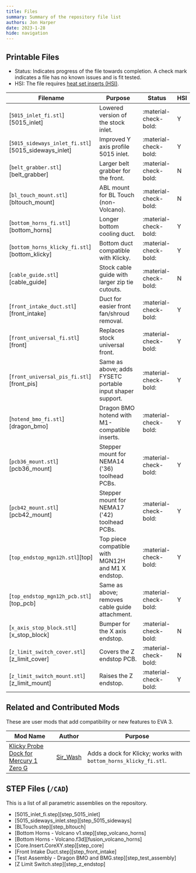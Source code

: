 ```yaml
---
title: Files
summary: Summary of the repository file list
authors: Jon Harper
date: 2023-1-28
hide: navigation
---
```


## Printable Files

- Status: Indicates progress of the file towards completion. A check mark indicates a file has no known issues and is fit tested.
- HSI: The file requires [heat set inserts (HSI)](inserts.md).

| Filename                      | Purpose | Status | HSI |
|-------------------------------|---------|--------|---------|
| [`5015_inlet_fi.stl`][5015_inlet] | Lowered version of the stock inlet.   | :material-check-bold: | Y |
| [`5015_sideways_inlet_fi.stl`][5015_sideways_inlet]  | Improved Y axis profile 5015 inlet.   | :material-check-bold: | Y |
| [`belt_grabber.stl`][belt_grabber] | Larger belt grabber for the front.    | :material-check-bold: | N |
| [`bl_touch_mount.stl`][bltouch_mount] | ABL mount for BL Touch (non-Volcano). | :material-check-bold: | N |
| [`bottom_horns_fi.stl`][bottom_horns] | Longer bottom cooling duct.           | :material-check-bold: | Y |
| [`bottom_horns_klicky_fi.stl`][bottom_klicky]  | Bottom duct compatible with Klicky.   | :material-check-bold: | Y |
| [`cable_guide.stl`][cable_guide]             | Stock cable guide with larger zip tie cutouts. | :material-check-bold: | N |
| [`front_intake_duct.stl`][front_intake] | Duct for easier front fan/shroud removal. | :material-check-bold: | Y |
| [`front_universal_fi.stl`][front] | Replaces stock universal front.       | :material-check-bold: | Y |
| [`front_universal_pis_fi.stl`][front_pis] | Same as above; adds FYSETC portable input shaper support. | :material-check-bold: | Y |
| [`hotend_bmo_fi.stl`][dragon_bmo] | Dragon BMO hotend with M1-compatible inserts. | :material-check-bold: | Y |
| [`pcb36_mount.stl`][pcb36_mount] | Stepper mount for NEMA14 ('36) toolhead PCBs. | :material-check-bold: | Y |
| [`pcb42_mount.stl`][pcb42_mount] | Stepper mount for NEMA17 ('42) toolhead PCBs. | :material-check-bold: | Y |
| [`top_endstop_mgn12h.stl`][top] | Top piece compatible with MGN12H and M1 X endstop. | :material-check-bold: | Y |
| [`top_endstop_mgn12h_pcb.stl`][top_pcb] | Same as above; removes cable guide attachment. | :material-check-bold: | Y |
| [`x_axis_stop_block.stl`][x_stop_block] | Bumper for the X axis endstop. | :material-check-bold: | N |
| [`z_limit_switch_cover.stl`][z_limit_cover] | Covers the Z endstop PCB. | :material-check-bold: | N |
| [`z_limit_switch_mount.stl`][z_limit_mount] | Raises the Z endstop. | :material-check-bold: | Y |

## Related and Contributed Mods

These are user mods that add compatibility or new features to EVA 3.

| Mod Name | Author | Purpose |
|----------|--------|---------|
| [Klicky Probe Dock for Mercury 1 Zero G](https://www.printables.com/model/386819-klicky-probe-dock-for-mercury-1-zero-g) | [Sir_Wash](https://www.printables.com/social/415185-sir_wash) | Adds a dock for Klicky; works with `bottom_horns_klicky_fi.stl`. |

## STEP Files (`/CAD`)

This is a list of all parametric assemblies on the repository.

- [5015_inlet_fi.step][step_5015_inlet]
- [5015_sideways_inlet.step][step_5015_sideways]
- [BLTouch.step][step_bltouch]
- [Bottom Horns - Volcano v1.step][step_volcano_horns]
- [Bottom Horns - Volcano.f3d][fusion_volcano_horns]
- [Core.Insert.CoreXY.step][step_core]
- [Front Intake Duct.step][step_front_intake]
- [Test Assembly - Dragon BMO and BMG.step][step_test_assembly]
- [Z Limit Switch.step][step_z_endstop]